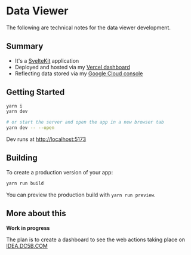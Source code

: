 # Data Viewer

The following are technical notes for the data viewer development.

## Summary

- It's a [SvelteKit](https://kit.svelte.dev/) application
- Deployed and hosted via my [Vercel dashboard](https://vercel.com/dashboard)
- Reflecting data stored via my [Google Cloud console](https://console.cloud.google.com/)

## Getting Started

```bash
yarn i
yarn dev

# or start the server and open the app in a new browser tab
yarn dev -- --open
```

Dev runs at [http://localhost:5173](http://localhost:5173)

## Building

To create a production version of your app:

```bash
yarn run build
```

You can preview the production build with `yarn run preview`.

## More about this

**Work in progress**

The plan is to create a dashboard to see the web actions taking place on [IDEA.DC5B.COM](https://idea.dc5b.com/)
